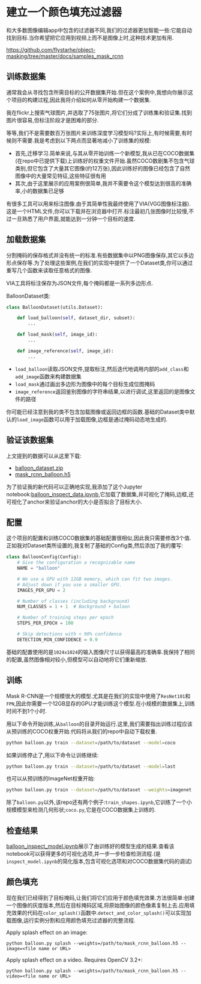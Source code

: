 # 建立一个颜色填充过滤器
和大多数图像编辑app中包含的过滤器不同,我们的过滤器更加智能一些:它能自动找到目标.当你希望把它应用到视频上而不是图像上时,这种技术更加有用.

https://github.com/flystarhe/object-masking/tree/master/docs/samples_mask_rcnn

## 训练数据集
通常我会从寻找包含所需目标的公开数据集开始.但在这个案例中,我想向你展示这个项目的构建过程,因此我将介绍如何从零开始构建一个数据集.

我在flickr上搜索气球图片,并选取了75张图片,将它们分成了训练集和验证集.找到图片很容易,但标注阶段才是困难的部分.

等等,我们不是需要数百万张图片来训练深度学习模型吗?实际上,有时候需要,有时候则不需要.我是考虑到以下两点而显著地减小了训练集的规模:

- 首先,迁移学习.简单来说,与其从零开始训练一个新模型,我从已在COCO数据集(在repo中已提供下载)上训练好的权重文件开始.虽然COCO数剧集不包含气球类别,但它包含了大量其它图像(约12万张),因此训练好的图像已经包含了自然图像中的大量常见特征,这些特征很有用
- 其次,由于这里展示的应用案例很简单,我并不需要令这个模型达到很高的准确率,小的数据集已足够

有很多工具可以用来标注图像.由于其简单性我最终使用了VIA(VGG图像标注器).这是一个HTML文件,你可以下载并在浏览器中打开.标注最初几张图像时比较慢,不过一旦熟悉了用户界面,就能达到一分钟一个目标的速度.

## 加载数据集
分割掩码的保存格式并没有统一的标准.有些数据集中以PNG图像保存,其它以多边形点保存等.为了处理这些案例,在我们的实现中提供了一个Dataset类,你可以通过重写几个函数来读取任意格式的图像.

VIA工具将标注保存为JSON文件,每个掩码都是一系列多边形点.

BalloonDataset类:
```python
class BalloonDataset(utils.Dataset):

    def load_balloon(self, dataset_dir, subset):
        ...

    def load_mask(self, image_id):
        ...

    def image_reference(self, image_id):
        ...
```

- `load_balloon`读取JSON文件,提取标注,然后迭代地调用内部的`add_class`和`add_image`函数来构建数据集
- `load_mask`通过画出多边形为图像中的每个目标生成位图掩码
- `image_reference`返回鉴别图像的字符串结果,以进行调试,这里返回的是图像文件的路径

你可能已经注意到我的类不包含加载图像或返回边框的函数.基础的Dataset类中默认的`load_image`函数可以用于加载图像,边框是通过掩码动态地生成的.

## 验证该数据集
上文提到的数据可以从这里下载:

- [balloon_dataset.zip](https://github.com/matterport/Mask_RCNN/releases/download/v2.1/balloon_dataset.zip)
- [mask_rcnn_balloon.h5](https://github.com/matterport/Mask_RCNN/releases/download/v2.1/mask_rcnn_balloon.h5)

为了验证我的新代码可以正确地实现,我添加了这个Jupyter notebook:[balloon_inspect_data.ipynb](#),它加载了数据集,并可视化了掩码,边框,还可视化了anchor来验证anchor的大小是否拟合了目标大小.

## 配置
这个项目的配置和训练COCO数据集的基础配置很相似,因此我只需要修改3个值.正如我对Dataset类所设置的,我复制了基础的Config类,然后添加了我的覆写:
```python
class BalloonConfig(Config):
    # Give the configuration a recognizable name
    NAME = "balloon"

    # We use a GPU with 12GB memory, which can fit two images.
    # Adjust down if you use a smaller GPU.
    IMAGES_PER_GPU = 2

    # Number of classes (including background)
    NUM_CLASSES = 1 + 1  # Background + baloon

    # Number of training steps per epoch
    STEPS_PER_EPOCH = 100

    # Skip detections with < 90% confidence
    DETECTION_MIN_CONFIDENCE = 0.9
```

基础的配置使用的是`1024x1024`的输入图像尺寸以获得最高的准确率.我保持了相同的配置,虽然图像相对较小,但模型可以自动地将它们重新缩放.

## 训练
Mask R-CNN是一个规模很大的模型.尤其是在我们的实现中使用了`ResNet101`和`FPN`,因此你需要一个12GB显存的GPU才能训练这个模型.在小规模的数据集上,训练时间不到1个小时.

用以下命令开始训练,从`balloon`的目录开始运行.这里,我们需要指出训练过程应该从预训练的COCO权重开始.代码将从我们的repo中自动下载权重.
```bash
python balloon.py train --dataset=/path/to/dataset --model=coco
```

如果训练停止了,用以下命令让训练继续:
```bash
python balloon.py train --dataset=/path/to/dataset --model=last
```

也可以从预训练的ImageNet权重开始:
```bash
python balloon.py train --dataset=/path/to/dataset --weights=imagenet
```

除了`balloon.py`以外,该repo还有两个例子:`train_shapes.ipynb`,它训练了一个小规模模型来检测几何形状;`coco.py`,它是在COCO数据集上训练的.

## 检查结果
[balloon_inspect_model.ipynb](#)展示了由训练好的模型生成的结果.查看该notebook可以获得更多的可视化选项,并一步一步检查检测流程.(是`inspect_model.ipynb`的简化版本,包含可视化选项和对COCO数据集代码的调试)

## 颜色填充
现在我们已经得到了目标掩码,让我们将它们应用于颜色填充效果.方法很简单:创建一个图像的灰度版本,然后在目标掩码区域,将原始图像的颜色像素复制上去.应用填充效果的代码在`color_splash()`函数中.`detect_and_color_splash()`可以实现加载图像,运行实例分割和应用颜色填充过滤器的完整流程.

Apply splash effect on an image:
```
python balloon.py splash --weights=/path/to/mask_rcnn_balloon.h5 --image=<file name or URL>
```

Apply splash effect on a video. Requires OpenCV 3.2+:
```
python balloon.py splash --weights=/path/to/mask_rcnn_balloon.h5 --video=<file name or URL>
```
